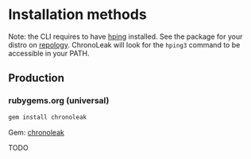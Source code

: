 # Installation methods

Note: the CLI requires to have [hping](https://www.hping.org) installed. See the package for your distro on [repology](https://repology.org/project/hping/versions). ChronoLeak will look for the `hping3` command to be accessible in your PATH.

## Production

### rubygems.org (universal)

```bash
gem install chronoleak
```

Gem: [chronoleak](https://rubygems.org/gems/chronoleak)

TODO
